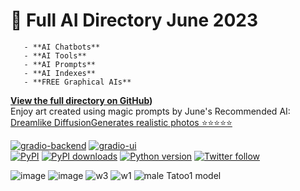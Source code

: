 <p align="center"><h1>🧠 Full AI Directory June 2023</h1></p>
  
       - **AI Chatbots**    
       - **AI Tools**            
       - **AI Prompts**            
       - **AI Indexes**
       - **FREE Graphical AIs**
**[View the full directory on GitHub](https://github.com/6rz6/AI-Directory-2023/wiki))** 
<br/>
Enjoy art created using magic prompts by June's Recommended AI: <br/>
[Dreamlike DiffusionGenerates realistic photos  ⭐⭐⭐⭐⭐](https://diffusionart.co/dreamlike-diffusion/) 

<p dir="auto"><a href="https://github.com/gradio-app/gradio/actions/workflows/backend.yml"><img src="https://github.com/gradio-app/gradio/actions/workflows/backend.yml/badge.svg" alt="gradio-backend" style="max-width: 100%;"></a>
<a href="https://github.com/gradio-app/gradio/actions/workflows/ui.yml"><img src="https://github.com/gradio-app/gradio/actions/workflows/ui.yml/badge.svg" alt="gradio-ui" style="max-width: 100%;"></a><br>
<a href="https://pypi.org/project/gradio/" rel="nofollow"><img src="https://camo.githubusercontent.com/e65f2e19ef5246344e0b22ec2e1c3317a6f88975cd34939c78d3d7d20c0d5331/68747470733a2f2f696d672e736869656c64732e696f2f707970692f762f67726164696f" alt="PyPI" data-canonical-src="https://img.shields.io/pypi/v/gradio" style="max-width: 100%;"></a>
<a href="https://pypi.org/project/gradio/" rel="nofollow"><img src="https://camo.githubusercontent.com/6555f603f4ab7f0fd028d00da52a56f70e7a90202486ece9d7a5749c2d2b7528/68747470733a2f2f696d672e736869656c64732e696f2f707970692f646d2f67726164696f" alt="PyPI downloads" data-canonical-src="https://img.shields.io/pypi/dm/gradio" style="max-width: 100%;"></a>
<a target="_blank" rel="noopener noreferrer nofollow" href="https://camo.githubusercontent.com/7ee93ce6a6fdbdebeb0841f3017fdfd16c5103b238e16bc2c6fe25ace50210fb/68747470733a2f2f696d672e736869656c64732e696f2f62616467652f707974686f6e2d332e372b2d696d706f7274616e74"><img src="https://camo.githubusercontent.com/7ee93ce6a6fdbdebeb0841f3017fdfd16c5103b238e16bc2c6fe25ace50210fb/68747470733a2f2f696d672e736869656c64732e696f2f62616467652f707974686f6e2d332e372b2d696d706f7274616e74" alt="Python version" data-canonical-src="https://img.shields.io/badge/python-3.7+-important" style="max-width: 100%;"></a>
<a href="https://twitter.com/gradio" rel="nofollow"><img src="https://camo.githubusercontent.com/3405cb499e70b157dfeb01aea9cd3eb6ce920b9140ef8a1d79ac67d400022ac2/68747470733a2f2f696d672e736869656c64732e696f2f747769747465722f666f6c6c6f772f67726164696f3f7374796c653d736f6369616c266c6162656c3d666f6c6c6f77" alt="Twitter follow" data-canonical-src="https://img.shields.io/twitter/follow/gradio?style=social&amp;label=follow" style="max-width: 100%;"></a></p>

<span width="400" height="400">![image](https://github.com/6rz6/AI-Directory-2023/assets/102882394/818ebbfa-27b0-4c42-8f7d-97736c24523e)</span>
<span width="400" height="400">![image](https://github.com/6rz6/AI-Directory-2023/assets/102882394/43864167-4672-4ea1-8a22-0c5e832f80bf)</span>
<span width="400" height="400">![w3](https://github.com/6rz6/AI-Directory-2023/assets/102882394/472c4334-0349-4e2d-8a42-78708cfab506)</span>
<span width="400" height="400">![w1](https://github.com/6rz6/AI-Directory-2023/assets/102882394/5a83a071-a4a3-44e7-800c-17c9e6388f8d)</span>
<span width="400" height="400"> ![male Tatoo1 model](https://github.com/6rz6/AI-Directory-2023/assets/102882394/4e82e632-9a44-4436-a752-782d104210a8)</span>





